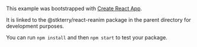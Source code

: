This example was bootstrapped with [Create React App](https://github.com/facebook/create-react-app).

It is linked to the @stkterry/react-reanim package in the parent directory for development purposes.

You can run `npm install` and then `npm start` to test your package.
